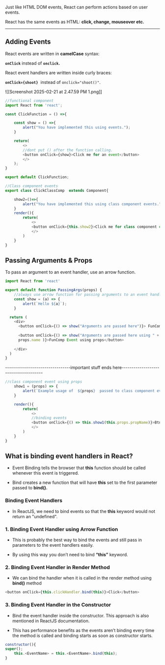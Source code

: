 Just like HTML DOM events, React can perform actions based on user events.

React has the same events as HTML: **click, change, mouseover etc.**

---

## Adding Events

React events are written in **camelCase** syntax:

**`onClick`** instead of **`onclick`.**

React event handlers are written inside curly braces:

**`onClick={shoot}`**  instead of `onclick="shoot()"`.



![[Screenshot 2025-02-21 at 2.47.59 PM 1.png]]


```js
//functional component
import React from 'react';

const ClickFunction = () =>{

    const show = () =>{
        alert("You have implemented this using events.");
    }

    return(
        <>
        //dont put () after the function calling.
        <button onClick={show}>Click me for an event</button> 
        </>
    );
}

export default ClickFunction; 
```

```js
//Class component events
export class ClickClassComp  extends Component{

    show2=()=>{
        alert("You have implemented this using class component events.");
    }
    render(){
        return(
            <>
            <button onClick={this.show2}>Click me for class component event</button>
            </>    
        )
    }
}
```

## Passing Arguments & Props

To pass an argument to an event handler, use an arrow function.

```js
import React from 'react'

export default function PassingArgs(props) {
    //always use arrow function for passing arguments to an event handler
    const show = (a) => {
        alert(`Hello ${a}`);
    }

  return (
    <div>
      <button onClick={() => show("Arguments are passed here")}> FunComp Event.          using Args</button>
      
      <button onClick={() => show("Arguments are passed here using " + 
      props.name )}>FunComp Event using props</button> 
      
    </div>
  )
}
```

---------------------------------important stuff ends here--------------------------------------


```js
//class component event using props
    show1 = (props) => {
        alert(`Example usage of  ${props}  passed to class component events`);
    }

    render(){
        return(
            <>  
            //binding events     
            <button onClick={() => this.show1(this.props.propName)}>Btn1</button>
            </>    
        )
    }
}
```




## What is binding event handlers in React?

- Event Binding tells the browser that **this** function should be called whenever this event is triggered.
  
- Bind creates a new function that will have **this** set to the first parameter passed to **bind().**

### Binding Event Handlers

- In ReactJS, we need to bind events so that the **this** keyword would not return an "undefined".
### 1. Binding Event Handler using Arrow Function

- This is probably the best way to bind the events and still pass in parameters to the event handlers easily.
  
- By using this way you don’t need to bind **“this”** keyword.

### 2. Binding Event Handler in Render Method

- We can bind the handler when it is called in the render method using **bind()** method
```js
<button onClick={this.clickHandler.bind(this)}>Click</button>
```

### 3. Binding Event Handler in the Constructor

- Bind the event handler inside the constructor. This approach is also mentioned in ReactJS documentation.
    
- This has performance benefits as the events aren’t binding every time the method is called and binding starts as soon as constructor starts.
```js
constructor(){
super();
	this.<EventName> = this.<EventName>.bind(this);
}
```